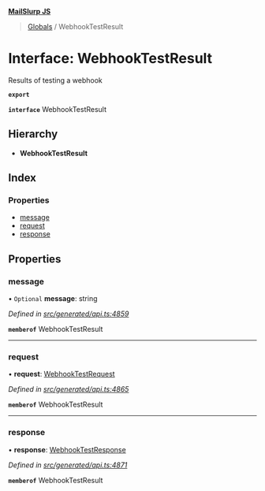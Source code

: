 **[MailSlurp JS](../README.md)**

> [Globals](../README.md) / WebhookTestResult

# Interface: WebhookTestResult

Results of testing a webhook

**`export`** 

**`interface`** WebhookTestResult

## Hierarchy

* **WebhookTestResult**

## Index

### Properties

* [message](webhooktestresult.md#message)
* [request](webhooktestresult.md#request)
* [response](webhooktestresult.md#response)

## Properties

### message

• `Optional` **message**: string

*Defined in [src/generated/api.ts:4859](https://github.com/mailslurp/mailslurp-client/blob/a36d929/src/generated/api.ts#L4859)*

**`memberof`** WebhookTestResult

___

### request

•  **request**: [WebhookTestRequest](../modules/webhooktestrequest.md)

*Defined in [src/generated/api.ts:4865](https://github.com/mailslurp/mailslurp-client/blob/a36d929/src/generated/api.ts#L4865)*

**`memberof`** WebhookTestResult

___

### response

•  **response**: [WebhookTestResponse](webhooktestresponse.md)

*Defined in [src/generated/api.ts:4871](https://github.com/mailslurp/mailslurp-client/blob/a36d929/src/generated/api.ts#L4871)*

**`memberof`** WebhookTestResult
